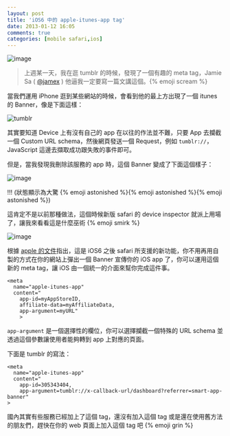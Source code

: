 ```yaml
---
layout: post
title: 'iOS6 中的 apple-itunes-app tag'
date: 2013-01-12 16:05
comments: true
categories: [mobile safari,ios]
---
```

![image](/images/tumblr-iphone-app2.png)

> 上週某一天，我在逛 tumblr 的時候，發現了一個有趣的 meta tag，Jamie Sa ( [@jamex](http://twitter.com/jamex) ) 他逼我一定要寫一篇文講這個。{% emoji scream %}

當我們運用 iPhone 逛到某些網站的時候，會看到他的最上方出現了一個 itunes 的 Banner，像是下面這樣：

<!-- more -->

![tumblr](/images/tumblr-iphone-app.png)

其實要知道 Device 上有沒有自己的 app 在以往的作法並不難，只要 App 去攔截一個 Custom URL schema，然後網頁發送一個 Request，例如 `tumblr://`，JavaScript 這邊去擷取成功跟失敗的事件即可。

但是，當我發現我刪除該服務的 app 時，這個 Banner 變成了下面這個樣子：

![image](/images/tumblr-iphone-app2.png)

!!! (狀態顯示為大驚 {% emoji astonished %}{% emoji astonished %}{% emoji astonished %})

這肯定不是以前那種做法，這個時候新版 safari 的 device inspector 就派上用場了，讓我來看看這是什麼巫術 {% emoji smirk %}

![image](/images/app-itunes-meta.png)

根據 [apple 的文件](http://developer.apple.com/library/ios/#documentation/AppleApplications/Reference/SafariWebContent/PromotingAppswithAppBanners/PromotingAppswithAppBanners.html)指出，這是 iOS6 之後 safari 所支援的新功能，你不用再用自製的方式在你的網站上彈出一個 Banner 宣傳你的 iOS app 了，你可以運用這個新的 meta tag，讓 iOS 由一個統一的介面來幫你完成這件事。

```
<meta
  name="apple-itunes-app"
  content="
    app-id=myAppStoreID, 
    affiliate-data=myAffiliateData, 
    app-argument=myURL"
    >
``` 

`app-argument` 是一個選擇性的欄位，你可以選擇攔截一個特殊的 URL schema 並透過這個參數讓使用者能夠轉到 app 上對應的頁面。

下面是 tumblr 的寫法：

```
<meta 
  name="apple-itunes-app" 
  content="
    app-id=305343404,
    app-argument=tumblr://x-callback-url/dashboard?referrer=smart-app-banner"
>
```

國內其實有些服務已經加上了這個 tag，還沒有加入這個 tag 或是還在使用舊方法的朋友們，趕快在你的 web 頁面上加入這個 tag 吧 {% emoji grin %}